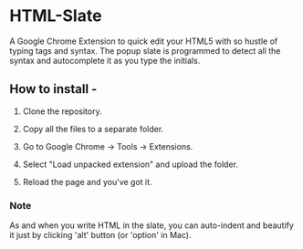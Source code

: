 # HTML-Slate
A Google Chrome Extension to quick edit your HTML5 with so hustle of typing tags and syntax. The popup slate is programmed to detect all the syntax and autocomplete it as you type the initials.

## How to install -

1) Clone the repository.

2) Copy all the files to a separate folder.

3) Go to Google Chrome -> Tools -> Extensions.

4) Select "Load unpacked extension" and upload the folder.

5) Reload the page and you've got it.

### Note

As and when you write HTML in the slate, you can auto-indent and beautify it just by clicking 'alt' button (or 'option' in Mac).
